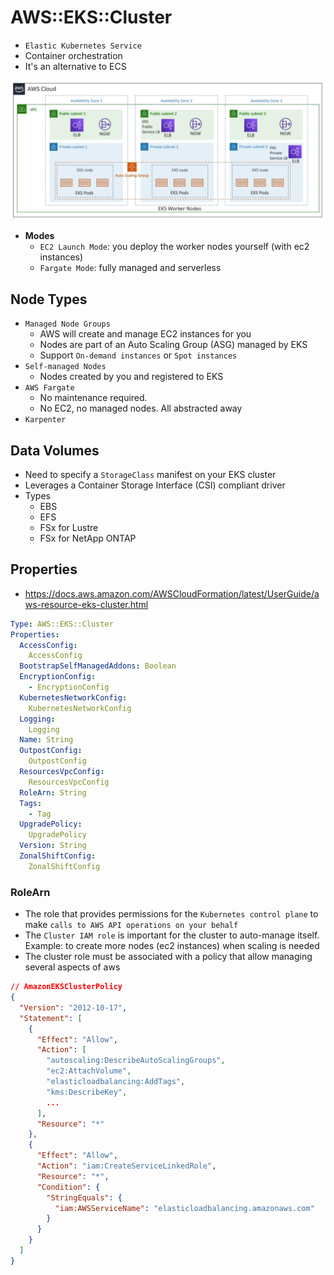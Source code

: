 # AWS::EKS::Cluster

- `Elastic Kubernetes Service`
- Container orchestration
- It's an alternative to ECS

![EKS](.images/eks.png)

- **Modes**
  - `EC2 Launch Mode`: you deploy the worker nodes yourself (with ec2 instances)
  - `Fargate Mode`: fully managed and serverless

## Node Types

- `Managed Node Groups`
  - AWS  will create and manage EC2 instances for you
  - Nodes are part of an Auto Scaling Group (ASG) managed by EKS
  - Support `On-demand instances` or `Spot instances`
- `Self-managed Nodes`
  - Nodes created by you and registered to EKS
- `AWS Fargate`
  - No maintenance required.
  - No EC2, no managed nodes. All abstracted away
- `Karpenter`

## Data Volumes

- Need to specify a `StorageClass` manifest on your EKS cluster
- Leverages a Container Storage Interface (CSI) compliant driver
- Types
  - EBS
  - EFS
  - FSx for Lustre
  - FSx for NetApp ONTAP

## Properties

- <https://docs.aws.amazon.com/AWSCloudFormation/latest/UserGuide/aws-resource-eks-cluster.html>

```yaml
Type: AWS::EKS::Cluster
Properties:
  AccessConfig:
    AccessConfig
  BootstrapSelfManagedAddons: Boolean
  EncryptionConfig:
    - EncryptionConfig
  KubernetesNetworkConfig:
    KubernetesNetworkConfig
  Logging:
    Logging
  Name: String
  OutpostConfig:
    OutpostConfig
  ResourcesVpcConfig:
    ResourcesVpcConfig
  RoleArn: String
  Tags:
    - Tag
  UpgradePolicy:
    UpgradePolicy
  Version: String
  ZonalShiftConfig:
    ZonalShiftConfig
```

### RoleArn

- The role that provides permissions for the `Kubernetes control plane` to make `calls to AWS API operations on your behalf`
- The `Cluster IAM role` is important for the cluster to auto-manage itself. Example: to create more nodes (ec2 instances) when scaling is needed
- The cluster role must be associated with a policy that allow managing several aspects of aws

```json
// AmazonEKSClusterPolicy
{
  "Version": "2012-10-17",
  "Statement": [
    {
      "Effect": "Allow",
      "Action": [
        "autoscaling:DescribeAutoScalingGroups",
        "ec2:AttachVolume",
        "elasticloadbalancing:AddTags",
        "kms:DescribeKey",
        ...
      ],
      "Resource": "*"
    },
    {
      "Effect": "Allow",
      "Action": "iam:CreateServiceLinkedRole",
      "Resource": "*",
      "Condition": {
        "StringEquals": {
          "iam:AWSServiceName": "elasticloadbalancing.amazonaws.com"
        }
      }
    }
  ]
}
```
